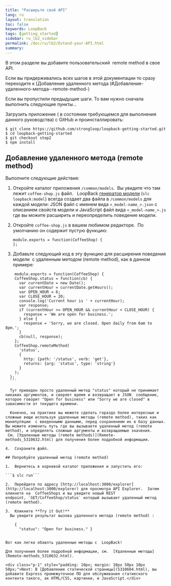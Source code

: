 ```yaml
---
title: "Расширьте свой API"
lang: ru
layout: translation
toc: false
keywords: LoopBack
tags: [getting_started]
sidebar: ru_lb2_sidebar
permalink: /doc/ru/lb2/Extend-your-API.html
summary:
---
```


В этом разделе вы добавите пользовательский  remote method в свое API.

Если вы придерживались всех шагов в этой документации то сразу переходите к [Добавление удаленного метода (#Добавление-удаленного-метода--remote-method-)

Если вы пропустили предыдущие шаги. То вам нужно сначала выполнить следующие пункты...

Загрузить приложение ( в состоянии требующемся для выполнения данного руководства) с GitHub и проинсталлировать:

```shell
$ git clone https://github.com/strongloop/loopback-getting-started.git
$ cd loopback-getting-started
$ git checkout step2
$ npm install
```

## Добавление удаленного метода (remote method)

Выполните следующие действия:

1.  Откройте каталог приложения `/common/models`.  Вы увидите что там лежит `coffee-shop.js` файл.  
    LoopBack [генератор модели](Model-generator_5310659.html) (`slc loopback:model`) всегда создает два файла в `/common/models` для каждой модели: JSON файл с именем вида `<_model-name_>.json` с описанием свойств модели и JavaScript файл вида `<_model-name_>.js` где вы можите расширить и переопределить поведение модели.

2.  Откройте `coffee-shop.js` в вашем любимом редакторе.  По умолчанию он содержит пустую функцию: 

    ```shell
    module.exports = function(CoffeeShop) {
    };
    ```

3.  Добавьте следующий код в эту функцию для расширения поведения модели  с удаленным методом (remote method), как в данном примере:

  ```shell
      module.exports = function(CoffeeShop) {
      CoffeeShop.status = function(cb) {
        var currentDate = new Date();
        var currentHour = currentDate.getHours();
        var OPEN_HOUR = 6;
        var CLOSE_HOUR = 20;
        console.log('Current hour is ' + currentHour);
        var response;
        if (currentHour >= OPEN_HOUR && currentHour < CLOSE_HOUR) {
          response = 'We are open for business.';
        } else {
          response = 'Sorry, we are closed. Open daily from 6am to 8pm.';
        }
        cb(null, response);
      };
      CoffeeShop.remoteMethod(
        'status',
        {
          http: {path: '/status', verb: 'get'},
          returns: {arg: 'status', type: 'string'}
        }
      );
    };
    ```

    Тут приведен просто удаленный метод "status" который не принимает никаких аргументов, и сверяет время и возвращает в JSON  сообщение, которое говорит "Open for business" или "Sorry we are closed" в зависимости от текущего времени.

    Конечно, на практике вы можете сделать гораздо более интересные и сложные вещи используя удаленные методы (remote method), таких как манипуляции  c введенными данными, перед сохранением их в базу данных. Вы можите изменить путь где вы вызываете удаленный метод (remote method), и определять сложные аргументы и возвращаемые значения.  См. [Удаленные методы (remote methods)](Remote-methods_5310632.html) для получения более подробной информации.

4.  Сохраните файл.

## Попробуйте удаленный метод (remote method)

1.  Вернитесь в корневой каталог приложения и запустить его:

```$ slc run```

2.  Перейдите по адресу [http://localhost:3000/explorer](http://localhost:3000/explorer) для просмотра API Explorer.  Затем кликнете на  CoffeeShops и вы увидите новый REST endpoint, `GET/CoffeeShop/status` который вызывает удаленный метод (remote method).  

3.  Кликните **Try it Out!**  
    Вы увидите результат вызова удаленного метода (remote method) :  
```
        {
          "status": "Open for business." }
```

Вот как легко обавлть удаленные методы с  LoopBack! 

Для получения более подробной информации, см.  [Удаленные методы](Remote-methods_5310632.html).

<div class="p-1" style="padding: 10px; margin: 10px 50px 10px 50px;">Next: В [Добавление статической страницы](5310604.html), вы добавите Express промежуточное ПО для обслуживания статиеского контента такого, ак HTML/CSS, картинки, и JavaScript.</div>
